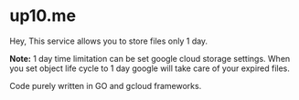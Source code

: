 # up10.me

Hey, This service allows you to store files only 1 day.

**Note:** 1 day time limitation can be set google cloud storage settings. When you
set object life cycle to 1 day google will take care of your expired files.


Code purely written in GO and gcloud frameworks.

